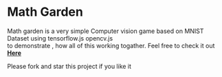 <h1>Math Garden </h1>
Math garden is a very simple Computer vision game based on MNIST Dataset using tensorflow.js opencv.js <br> to  
demonstrate  , how all of this working togather.
Feel free to check it out  <b><a href="https://elyas1376.github.io/math-garden/">Here</a><br></b>

Please fork and star this project if you like it
